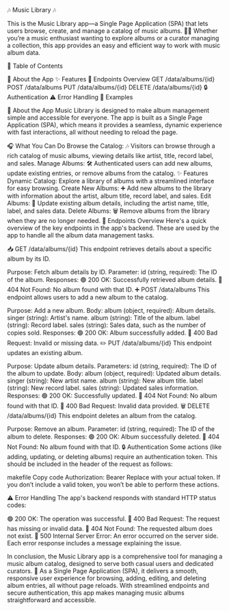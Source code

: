 🎶 Music Library 🎶

This is the Music Library app—a Single Page Application (SPA) that lets users browse, create, and manage a catalog of music albums. 🎸🎼 Whether you’re a music enthusiast wanting to explore albums or a curator managing a collection, this app provides an easy and efficient way to work with music album data.

📖 Table of Contents

📱 About the App
✨ Features
📂 Endpoints Overview
GET /data/albums/{id}
POST /data/albums
PUT /data/albums/{id}
DELETE /data/albums/{id}
🔒 Authentication
⚠️ Error Handling
📝 Examples

🎵 About the App
Music Library is designed to make album management simple and accessible for everyone. The app is built as a Single Page Application (SPA), which means it provides a seamless, dynamic experience with fast interactions, all without needing to reload the page.

🎧 What You Can Do
Browse the Catalog: 🎶 Visitors can browse through a rich catalog of music albums, viewing details like artist, title, record label, and sales.
Manage Albums: 🛠️ Authenticated users can add new albums, update existing entries, or remove albums from the catalog.
✨ Features
Dynamic Catalog: Explore a library of albums with a streamlined interface for easy browsing.
Create New Albums: ➕ Add new albums to the library with information about the artist, album title, record label, and sales.
Edit Albums: 📝 Update existing album details, including the artist name, title, label, and sales data.
Delete Albums: 🗑️ Remove albums from the library when they are no longer needed.
📂 Endpoints Overview
Here's a quick overview of the key endpoints in the app's backend. These are used by the app to handle all the album data management tasks.

📥 GET /data/albums/{id}
This endpoint retrieves details about a specific album by its ID.

Purpose: Fetch album details by ID.
Parameter:
id (string, required): The ID of the album.
Responses:
🟢 200 OK: Successfully retrieved album details.
🔴 404 Not Found: No album found with that ID.
➕ POST /data/albums
This endpoint allows users to add a new album to the catalog.

Purpose: Add a new album.
Body:
album (object, required): Album details.
singer (string): Artist's name.
album (string): Title of the album.
label (string): Record label.
sales (string): Sales data, such as the number of copies sold.
Responses:
🟢 200 OK: Album successfully added.
🔴 400 Bad Request: Invalid or missing data.
✏️ PUT /data/albums/{id}
This endpoint updates an existing album.

Purpose: Update album details.
Parameters:
id (string, required): The ID of the album to update.
Body:
album (object, required): Updated album details.
singer (string): New artist name.
album (string): New album title.
label (string): New record label.
sales (string): Updated sales information.
Responses:
🟢 200 OK: Successfully updated.
🔴 404 Not Found: No album found with that ID.
🔴 400 Bad Request: Invalid data provided.
🗑️ DELETE /data/albums/{id}
This endpoint deletes an album from the catalog.

Purpose: Remove an album.
Parameter:
id (string, required): The ID of the album to delete.
Responses:
🟢 200 OK: Album successfully deleted.
🔴 404 Not Found: No album found with that ID.
🔒 Authentication
Some actions (like adding, updating, or deleting albums) require an authentication token. This should be included in the header of the request as follows:

makefile
Copy code
Authorization: Bearer <your-token-here>
Replace <your-token-here> with your actual token. If you don’t include a valid token, you won’t be able to perform these actions.

⚠️ Error Handling
The app's backend responds with standard HTTP status codes:

🟢 200 OK: The operation was successful.
🔴 400 Bad Request: The request has missing or invalid data.
🔴 404 Not Found: The requested album does not exist.
🔴 500 Internal Server Error: An error occurred on the server side.
Each error response includes a message explaining the issue.

In conclusion, the Music Library app is a comprehensive tool for managing a music album catalog, designed to serve both casual users and dedicated curators. 🎼 As a Single Page Application (SPA), it delivers a smooth, responsive user experience for browsing, adding, editing, and deleting album entries, all without page reloads. With streamlined endpoints and secure authentication, this app makes managing music albums straightforward and accessible.
